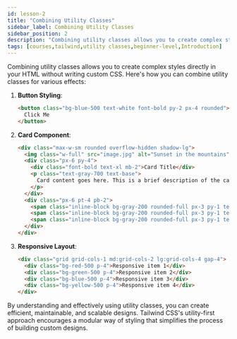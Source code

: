 ```yaml
---
id: lesson-2
title: "Combining Utility Classes"
sidebar_label: Combining Utility Classes
sidebar_position: 2
description: "Combining utility classes allows you to create complex styles directly in your HTML without writing custom CSS"
tags: [courses,tailwind,utility classes,beginner-level,Introduction]
---
```

 
Combining utility classes allows you to create complex styles directly in your HTML without writing custom CSS. Here's how you can combine utility classes for various effects:

1. **Button Styling**:
   ```html
   <button class="bg-blue-500 text-white font-bold py-2 px-4 rounded">
     Click Me
   </button>
   ```

2. **Card Component**:
   ```html
   <div class="max-w-sm rounded overflow-hidden shadow-lg">
     <img class="w-full" src="image.jpg" alt="Sunset in the mountains">
     <div class="px-6 py-4">
       <div class="font-bold text-xl mb-2">Card Title</div>
       <p class="text-gray-700 text-base">
         Card content goes here. This is a brief description of the card.
       </p>
     </div>
     <div class="px-6 pt-4 pb-2">
       <span class="inline-block bg-gray-200 rounded-full px-3 py-1 text-sm font-semibold text-gray-700 mr-2 mb-2">#tag1</span>
       <span class="inline-block bg-gray-200 rounded-full px-3 py-1 text-sm font-semibold text-gray-700 mr-2 mb-2">#tag2</span>
       <span class="inline-block bg-gray-200 rounded-full px-3 py-1 text-sm font-semibold text-gray-700 mr-2 mb-2">#tag3</span>
     </div>
   </div>
   ```

3. **Responsive Layout**:
   ```html
   <div class="grid grid-cols-1 md:grid-cols-2 lg:grid-cols-4 gap-4">
     <div class="bg-red-500 p-4">Responsive item 1</div>
     <div class="bg-green-500 p-4">Responsive item 2</div>
     <div class="bg-blue-500 p-4">Responsive item 3</div>
     <div class="bg-yellow-500 p-4">Responsive item 4</div>
   </div>
   ```

By understanding and effectively using utility classes, you can create efficient, maintainable, and scalable designs. Tailwind CSS's utility-first approach encourages a modular way of styling that simplifies the process of building custom designs.